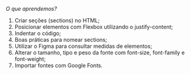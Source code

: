 *O que aprendemos?*

1. Criar seções (sections) no HTML;
2. Posicionar elementos com Flexbox utilizando o justify-content;
3. Indentar o código;
4. Boas práticas para nomear sections;
5. Utilizar o Figma para consultar medidas de elementos;
6. Alterar o tamanho, tipo e peso da fonte com font-size, font-family e font-weight;
7. Importar fontes com Google Fonts.